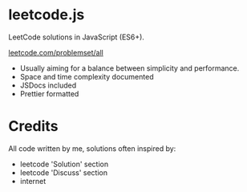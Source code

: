 # leetcode.js
LeetCode solutions in JavaScript (ES6+).

[leetcode.com/problemset/all](https://leetcode.com/problemset/all/)


- Usually aiming for a balance between simplicity and performance.
- Space and  time complexity documented
- JSDocs included
- Prettier formatted

# Credits

All code written by me, solutions often inspired by:
- leetcode 'Solution' section
- leetcode 'Discuss' section
- internet

